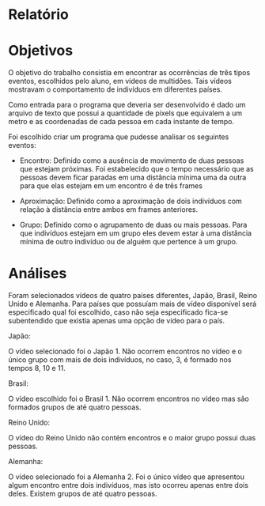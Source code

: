 # Relatório

# Objetivos

O objetivo do trabalho consistia em encontrar as ocorrências de três tipos eventos, escolhidos pelo aluno, em vídeos de multidões. Tais vídeos mostravam o comportamento de indivíduos em diferentes países.

Como entrada para o programa que deveria ser desenvolvido é dado um arquivo de texto que possui a quantidade de pixels que equivalem a um metro e as coordenadas de cada pessoa em cada instante de tempo.

Foi escolhido criar um programa que pudesse analisar os seguintes eventos:

- Encontro: Definido como a ausência de movimento de duas pessoas que estejam próximas. Foi estabelecido que o tempo necessário que as pessoas devem ficar paradas em uma distância mínima uma da outra para que elas estejam em um encontro é de três frames

- Aproximação: Definido como a aproximação de dois indivíduos com relação à distância entre ambos em frames anteriores.

- Grupo: Definido como o agrupamento de duas ou mais pessoas. Para que indivíduos estejam em um grupo eles devem estar à uma distância mínima de outro indivíduo ou de alguém que pertence à um grupo.

# Análises

Foram selecionados vídeos de quatro países diferentes, Japão, Brasil, Reino Unido e Alemanha. Para países que possuíam mais de vídeo disponível será especificado qual foi escolhido, caso não seja especificado fica-se subentendido que existia apenas uma opção de vídeo para o país.

Japão:

O vídeo selecionado foi o Japão 1. Não ocorrem encontros no vídeo e o único grupo com mais de dois indivíduos, no caso, 3, é formado nos tempos 8, 10 e 11.

Brasil:

O vídeo escolhido foi o Brasil 1. Não ocorrem encontros no vídeo mas são formados grupos de até quatro pessoas.

Reino Unido:

O vídeo do Reino Unido não contém encontros e o maior grupo possui duas pessoas.

Alemanha:

O vídeo selecionado foi a Alemanha 2. Foi o único vídeo que apresentou algum encontro entre dois indivíduos, mas isto ocorreu apenas entre dois deles. Existem grupos de até quatro pessoas.
